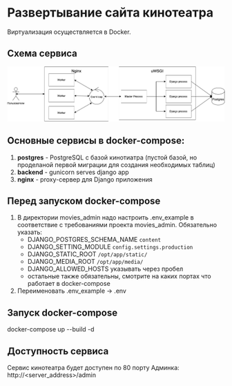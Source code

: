 # Развертывание сайта кинотеатра
Виртуализация осуществляется в Docker.

## Схема сервиса

![all](../images/all.png)

## Основные сервисы в docker-compose:
1. **postgres** - PostgreSQL с базой кинотиатра (пустой базой, но проделаной первой миграции для создания необходимых таблиц)
2. **backend** -  gunicorn serves django app
3. **nginx** - proxy-сервер для Django приложения

## Перед запуском docker-compose
1. В директории movies_admin надо настроить .env_example в соответствие с требованиями проекта movies_admin.
   Обязательно указать:
   - DJANGO_POSTGRES_SCHEMA_NAME `content`
   - DJANGO_SETTING_MODULE `config.settings.production`
   - DJANGO_STATIC_ROOT `/opt/app/static/`
   - DJANGO_MEDIA_ROOT `/opt/app/media/`
   - DJANGO_ALLOWED_HOSTS указывать через пробел
   - остальные также обязательны, смотрите на каких портах что работает в docker-compose
2. Переименовать .env_example -> .env

## Запуск docker-compose
docker-compose up --build -d

## Доступность сервиса
Сервис кинотеатра будет доступен по 80 порту Админка: 
http://<server_address>/admin
